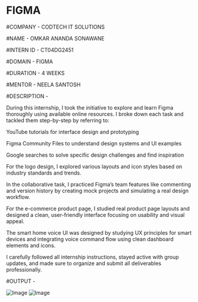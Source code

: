 # FIGMA

#COMPANY - CODTECH IT SOLUTIONS

#NAME - OMKAR ANANDA SONAWANE

#INTERN ID - CT04DG2451

#DOMAIN - FIGMA

#DURATION - 4 WEEKS

#MENTOR - NEELA SANTOSH

#DESCRIPTION - 

During this internship, I took the initiative to explore and learn Figma thoroughly using available online resources. I broke down each task and tackled them step-by-step by referring to:

YouTube tutorials for interface design and prototyping

Figma Community Files to understand design systems and UI examples

Google searches to solve specific design challenges and find inspiration

For the logo design, I explored various layouts and icon styles based on industry standards and trends.

In the collaborative task, I practiced Figma’s team features like commenting and version history by creating mock projects and simulating a real design workflow.

For the e-commerce product page, I studied real product page layouts and designed a clean, user-friendly interface focusing on usability and visual appeal.

The smart home voice UI was designed by studying UX principles for smart devices and integrating voice command flow using clean dashboard elements and icons.

I carefully followed all internship instructions, stayed active with group updates, and made sure to organize and submit all deliverables professionally.

#OUTPUT - 

![Image](https://github.com/user-attachments/assets/e10f6815-5cc2-4a8d-b7d1-4ccf435726e6)
![Image](https://github.com/user-attachments/assets/e6fbfe72-6643-45bf-baba-495bb607359f)
